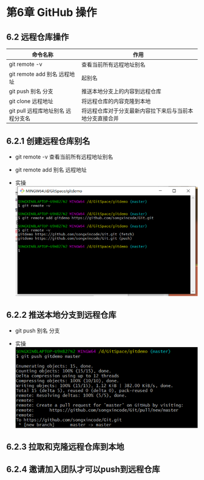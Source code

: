 第6章  GitHub 操作
======

## 6.2 远程仓库操作
|命令名称 |作用|
|----|----|
|git remote -v |查看当前所有远程地址别名|
|git remote add 别名 远程地址 |起别名|
|git push 别名 分支 |推送本地分支上的内容到远程仓库|
|git clone 远程地址 |将远程仓库的内容克隆到本地|
|git pull 远程库地址别名 远程分支名 |将远程仓库对于分支最新内容拉下来后与当前本地分支直接合并|

## 6.2.1 创建远程仓库别名
- git remote -v 查看当前所有远程地址别名
- git remote add 别名 远程地址

- 实操<br>
![创建远程仓库别名](https://github.com/songxincode/Git/blob/main/Pictures/%E5%BE%AE%E4%BF%A1%E6%88%AA%E5%9B%BE_20220306112447.png)


## 6.2.2 推送本地分支到远程仓库
- git push 别名 分支

- 实操<br>
![推送本地分支到远程仓库](https://github.com/songxincode/Git/blob/main/Pictures/%E5%BE%AE%E4%BF%A1%E6%88%AA%E5%9B%BE_20220306162407.png)


## 6.2.3 拉取和克隆远程仓库到本地


## 6.2.4 邀请加入团队才可以push到远程仓库
